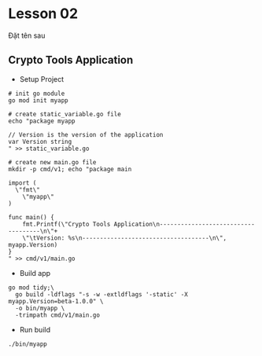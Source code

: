 # Lesson 02
Đặt tên sau

## Crypto Tools Application


* Setup Project
```shell
# init go module
go mod init myapp

# create static_variable.go file
echo "package myapp

// Version is the version of the application
var Version string
" >> static_variable.go

# create new main.go file
mkdir -p cmd/v1; echo "package main
  
import (
  \"fmt\"
    \"myapp\"
)

func main() {
    fmt.Printf(\"Crypto Tools Application\n------------------------------------\n\"+
    \"\tVersion: %s\n------------------------------------\n\", myapp.Version)
}
" >> cmd/v1/main.go
```
* Build app
```shell
go mod tidy;\
  go build -ldflags "-s -w -extldflags '-static' -X myapp.Version=beta-1.0.0" \
  -o bin/myapp \
  -trimpath cmd/v1/main.go
```
* Run build
```shell
./bin/myapp
```

